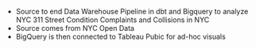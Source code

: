 - Source to end Data Warehouse Pipeline in dbt and Bigquery to analyze NYC 311 Street Condition Complaints and Collisions in NYC
- Source comes from NYC Open Data
- BigQuery is then connected to Tableau Pubic for ad-hoc visuals
